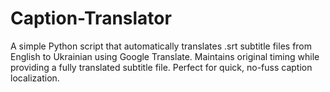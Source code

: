 # Caption-Translator
A simple Python script that automatically translates .srt subtitle files from English to Ukrainian using Google Translate. Maintains original timing while providing a fully translated subtitle file. Perfect for quick, no-fuss caption localization.
